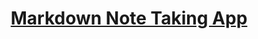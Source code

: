 <div align="center">
    <a href="http://react-simple-boilerplate.surge.sh/">
        <h1>Markdown Note Taking App</h1>
    </a>
</div>
